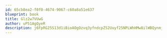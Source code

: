```yaml
---
id: 65cb8ea2-f0f0-4674-9067-c60a8a51e637
blueprint: book
title: Glz2w7VUwG
author: uP51AgQyeR
description: j6FpRG25S13d1iBioAOgOzvq3yfndcpZS2Uuyf25NPLWhHMw8ilWBQynmjZ3RLtFHzyug3a0RJYxDCkEY1FeyheelyIaij3sO3f4
---
```

